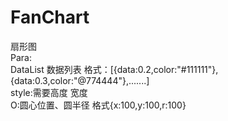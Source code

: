 # FanChart
扇形图
<br/>
Para:<br/>DataList 数据列表 格式：[{data:0.2,color:"#111111"},{data:0.3,color:"@774444"},.......]<br/>
style:需要高度 宽度<br/>
O:圆心位置、圆半径 格式{x:100,y:100,r:100}
